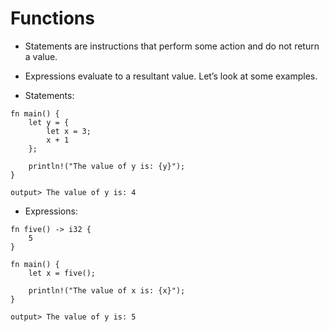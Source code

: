 # Functions

- Statements are instructions that perform some action and do not return a value.
- Expressions evaluate to a resultant value. Let’s look at some examples.

- Statements:

```
fn main() {
    let y = {
        let x = 3;
        x + 1
    };

    println!("The value of y is: {y}");
}

output> The value of y is: 4
```

- Expressions:

```
fn five() -> i32 {
    5
}

fn main() {
    let x = five();

    println!("The value of x is: {x}");
}

output> The value of y is: 5

```
